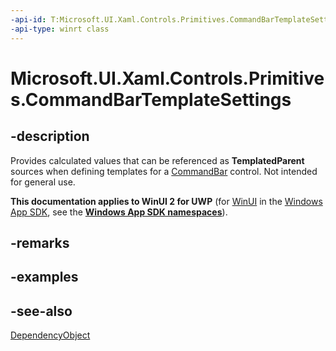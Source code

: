 ```yaml
---
-api-id: T:Microsoft.UI.Xaml.Controls.Primitives.CommandBarTemplateSettings
-api-type: winrt class
---
```


<!-- Class syntax.
public class CommandBarTemplateSettings : Windows.UI.Xaml.DependencyObject, Windows.UI.Xaml.Controls.Primitives.ICommandBarTemplateSettings, Windows.UI.Xaml.Controls.Primitives.ICommandBarTemplateSettings2, Windows.UI.Xaml.Controls.Primitives.ICommandBarTemplateSettings3
-->

# Microsoft.UI.Xaml.Controls.Primitives.CommandBarTemplateSettings

## -description
Provides calculated values that can be referenced as **TemplatedParent** sources when defining templates for a [CommandBar](../microsoft.ui.xaml.controls/commandbar.md) control. Not intended for general use.

**This documentation applies to WinUI 2 for UWP** (for [WinUI](/windows/apps/winui/winui3/) in the [Windows App SDK](/windows/apps/windows-app-sdk/), see the **[Windows App SDK namespaces](/windows/windows-app-sdk/api/winrt/)**).

## -remarks

## -examples

## -see-also
[DependencyObject](../microsoft.ui.xaml/dependencyobject.md)
